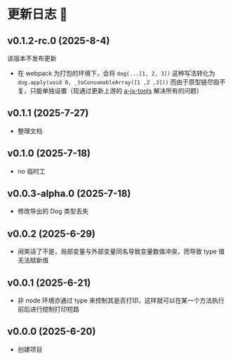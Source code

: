 # 更新日志 📔

## v0.1.2-rc.0 (2025-8-4)

该版本不发布更新

- 在 webpack 为打包的环境下，会将 `dog(...[1, 2, 3])` 这种写法转化为 `dog.apply(void 0, _toConsumableArray([1 ,2 ,3]))` 而由于原型链尽毁不复，只能单独设置（现通过更新上游的 [a-js-tools](https://www.npmjs.com/package/a-js-tools) 解决所有的问题）

## v0.1.1 (2025-7-27)

- 整理文档

## v0.1.0 (2025-7-18)

- no 临时工

## v0.0.3-alpha.0 (2025-7-18)

- 修改导出的 Dog 类型丢失

## v0.0.2 (2025-6-29)

- 闹笑话了不是，局部变量与外部变量同名导致变量数值冲突，而导致 type 值无法赋新值

## v0.0.1 (2025-6-21)

- 非 node 环境亦通过 type 来控制其是否打印，这样就可以在某一个方法执行前后进行控制打印短路

## v0.0.0 (2025-6-20)

- 创建项目
